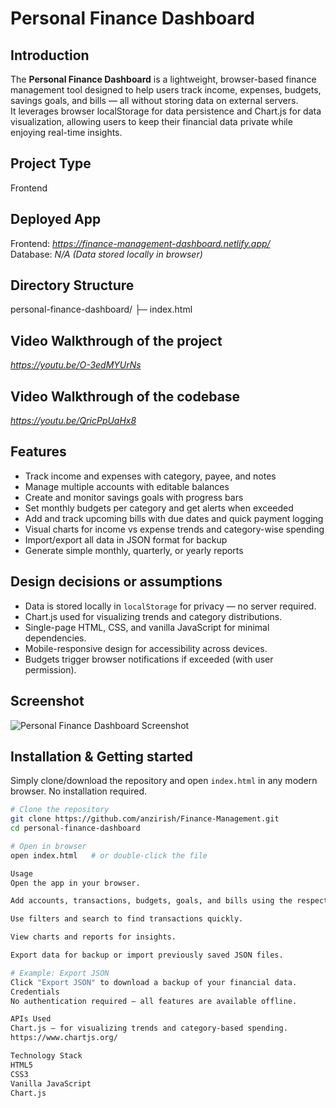 # Personal Finance Dashboard

## Introduction
The **Personal Finance Dashboard** is a lightweight, browser-based finance management tool designed to help users track income, expenses, budgets, savings goals, and bills — all without storing data on external servers.  
It leverages browser localStorage for data persistence and Chart.js for data visualization, allowing users to keep their financial data private while enjoying real-time insights.

## Project Type
Frontend

## Deployed App
Frontend: _https://finance-management-dashboard.netlify.app/_  
Database: _N/A (Data stored locally in browser)_

## Directory Structure
personal-finance-dashboard/
├─ index.html

## Video Walkthrough of the project
_https://youtu.be/O-3edMYUrNs_

## Video Walkthrough of the codebase
_https://youtu.be/QricPpUaHx8_

## Features
- Track income and expenses with category, payee, and notes
- Manage multiple accounts with editable balances
- Create and monitor savings goals with progress bars
- Set monthly budgets per category and get alerts when exceeded
- Add and track upcoming bills with due dates and quick payment logging
- Visual charts for income vs expense trends and category-wise spending
- Import/export all data in JSON format for backup
- Generate simple monthly, quarterly, or yearly reports

## Design decisions or assumptions
- Data is stored locally in `localStorage` for privacy — no server required.
- Chart.js used for visualizing trends and category distributions.
- Single-page HTML, CSS, and vanilla JavaScript for minimal dependencies.
- Mobile-responsive design for accessibility across devices.
- Budgets trigger browser notifications if exceeded (with user permission).

## Screenshot

![Personal Finance Dashboard Screenshot](https://drive.google.com/file/d/1j8vD5Wp4w1VGmcH3dfwO5RnOYLhFzGPM/view?usp=sharing)

## Installation & Getting started
Simply clone/download the repository and open `index.html` in any modern browser. No installation required.

```bash
# Clone the repository
git clone https://github.com/anzirish/Finance-Management.git
cd personal-finance-dashboard

# Open in browser
open index.html   # or double-click the file

Usage
Open the app in your browser.

Add accounts, transactions, budgets, goals, and bills using the respective forms.

Use filters and search to find transactions quickly.

View charts and reports for insights.

Export data for backup or import previously saved JSON files.

# Example: Export JSON
Click "Export JSON" to download a backup of your financial data.
Credentials
No authentication required — all features are available offline.

APIs Used
Chart.js — for visualizing trends and category-based spending.
https://www.chartjs.org/

Technology Stack
HTML5
CSS3
Vanilla JavaScript
Chart.js